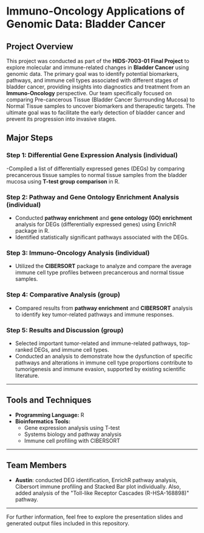 # Immuno-Oncology Applications of Genomic Data: Bladder Cancer

## Project Overview

This project was conducted as part of the **HIDS-7003-01 Final Project** 
to explore molecular and immune-related changes in **Bladder Cancer** using genomic data. 
The primary goal was to identify potential biomarkers, pathways, and immune cell types associated with different stages of bladder cancer, 
providing insights into diagnostics and treatment from an **Immuno-Oncology** perspective.
Our team specifically focused on comparing Pre-cancerous Tissue (Bladder Cancer Surrounding Mucosa) to Normal Tissue samples to uncover biomarkers and therapeutic targets. 
The ultimate goal was to facilitate the early detection of bladder cancer and prevent its progression into invasive stages.
## Major Steps

### Step 1: Differential Gene Expression Analysis (individual)
-Compiled a list of differentially expressed genes (DEGs) by comparing precancerous tissue samples to normal tissue samples from the bladder mucosa using **T-test group comparison** in R.


### Step 2: Pathway and Gene Ontology Enrichment Analysis (individual)
- Conducted **pathway enrichment** and **gene ontology (GO) enrichment** analysis for DEGs (differentially expressed genes) using EnrichR package in R.
- Identified statistically significant pathways associated with the DEGs.

### Step 3: Immuno-Oncology Analysis (individual)
- Utilized the **CIBERSORT** package to analyze and compare the average immune cell type profiles between precancerous and normal tissue samples.

### Step 4: Comparative Analysis (group)
- Compared results from **pathway enrichment** and **CIBERSORT** analysis to identify key tumor-related pathways and immune responses.


### Step 5: Results and Discussion (group)
- Selected important tumor-related and immune-related pathways, top-ranked DEGs, and immune cell types.
- Conducted an analysis to demonstrate how the dysfunction of specific pathways and alterations in immune cell type proportions contribute to tumorigenesis and immune evasion, supported by existing scientific literature.


---
## Tools and Techniques

- **Programming Language:** R
- **Bioinformatics Tools:** 
  - Gene expression analysis using T-test
  - Systems biology and pathway analysis
  - Immune cell profiling with CIBERSORT

---

## Team Members

- **Austin**: conducted DEG identification, EnrichR pathway analysis, Cibersort immune profiling and Stacked Bar plot individually. Also, added analysis of the "Toll-like Receptor Cascades (R-HSA-168898)" pathway. 

---



For further information, feel free to explore the presentation slides and generated output files included in this repository.
